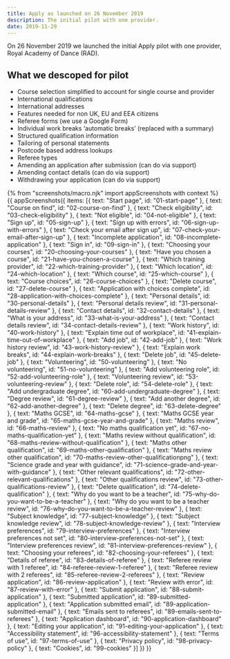 ```yaml
---
title: Apply as launched on 26 November 2019
description: The initial pilot with one provider.
date: 2019-11-29
---
```


On 26 November 2019 we launched the initial Apply pilot with one provider, Royal Academy of Dance (RAD).

## What we descoped for pilot

* Course selection simplified to account for single course and provider
* International qualifications
* International addresses
* Features needed for non UK, EU and EEA citizens
* Referee forms (we use a Google Form)
* Individual work breaks ‘automatic breaks’ (replaced with a summary)
* Structured qualification information
* Tailoring of personal statements
* Postcode based address lookups
* Referee types
* Amending an application after submission (can do via support)
* Amending contact details (can do via support)
* Withdrawing your application (can do via support)

{% from "screenshots/macro.njk" import appScreenshots with context %}
{{ appScreenshots({
  items: [{
    text: "Start page",
    id: "01-start-page"
  }, {
    text: "Course on find",
    id: "02-course-on-find"
  }, {
    text: "Check eligibility",
    id: "03-check-eligibility"
  }, {
    text: "Not eligible",
    id: "04-not-eligible"
  }, {
    text: "Sign up",
    id: "05-sign-up"
  }, {
    text: "Sign up with errors",
    id: "06-sign-up-with-errors"
  }, {
    text: "Check your email after sign up",
    id: "07-check-your-email-after-sign-up"
  }, {
    text: "Incomplete application",
    id: "08-incomplete-application"
  }, {
    text: "Sign in",
    id: "09-sign-in"
  }, {
    text: "Choosing your courses",
    id: "20-choosing-your-courses"
  }, {
    text: "Have you chosen a course",
    id: "21-have-you-chosen-a-course"
  }, {
    text: "Which training provider",
    id: "22-which-training-provider"
  }, {
    text: "Which location",
    id: "24-which-location"
  }, {
    text: "Which course",
    id: "25-which-course"
  }, {
    text: "Course choices",
    id: "26-course-choices"
  }, {
    text: "Delete course",
    id: "27-delete-course"
  }, {
    text: "Application with choices complete",
    id: "28-application-with-choices-complete"
  }, {
    text: "Personal details",
    id: "30-personal-details"
  }, {
    text: "Personal details review",
    id: "31-personal-details-review"
  }, {
    text: "Contact details",
    id: "32-contact-details"
  }, {
    text: "What is your address",
    id: "33-what-is-your-address"
  }, {
    text: "Contact details review",
    id: "34-contact-details-review"
  }, {
    text: "Work history",
    id: "40-work-history"
  }, {
    text: "Explain time out of workplace",
    id: "41-explain-time-out-of-workplace"
  }, {
    text: "Add job",
    id: "42-add-job"
  }, {
    text: "Work history review",
    id: "43-work-history-review"
  }, {
    text: "Explain work breaks",
    id: "44-explain-work-breaks"
  }, {
    text: "Delete job",
    id: "45-delete-job"
  }, {
    text: "Volunteering",
    id: "50-volunteering"
  }, {
    text: "No volunteering",
    id: "51-no-volunteering"
  }, {
    text: "Add volunteering role",
    id: "52-add-volunteering-role"
  }, {
    text: "Volunteering review",
    id: "53-volunteering-review"
  }, {
    text: "Delete role",
    id: "54-delete-role"
  }, {
    text: "Add undergraduate degree",
    id: "60-add-undergraduate-degree"
  }, {
    text: "Degree review",
    id: "61-degree-review"
  }, {
    text: "Add another degree",
    id: "62-add-another-degree"
  }, {
    text: "Delete degree",
    id: "63-delete-degree"
  }, {
    text: "Maths GCSE",
    id: "64-maths-gcse"
  }, {
    text: "Maths GCSE year and grade",
    id: "65-maths-gcse-year-and-grade"
  }, {
    text: "Maths review",
    id: "66-maths-review"
  }, {
    text: "No maths qualification yet",
    id: "67-no-maths-qualification-yet"
  }, {
    text: "Maths review without qualification",
    id: "68-maths-review-without-qualification"
  }, {
    text: "Maths other qualification",
    id: "69-maths-other-qualification"
  }, {
    text: "Maths review other qualification",
    id: "70-maths-review-other-qualificationpng"
  }, {
    text: "Science grade and year with guidance",
    id: "71-science-grade-and-year-with-guidance"
  }, {
    text: "Other relevant qualifications",
    id: "72-other-relevant-qualifications"
  }, {
    text: "Other qualifications review",
    id: "73-other-qualifications-review"
  }, {
    text: "Delete qualification",
    id: "74-delete-qualification"
  }, {
    text: "Why do you want to be a teacher",
    id: "75-why-do-you-want-to-be-a-teacher"
  }, {
    text: "Why do you want to be a teacher review",
    id: "76-why-do-you-want-to-be-a-teacher-review"
  }, {
    text: "Subject knowledge",
    id: "77-subject-knowledge"
  }, {
    text: "Subject knowledge review",
    id: "78-subject-knowledge-review"
  }, {
    text: "Interview preferences",
    id: "79-interview-preferences"
  }, {
    text: "Interview preferences not set",
    id: "80-interview-preferences-not-set"
  }, {
    text: "Interview preferences review",
    id: "81-interview-preferences-review"
  }, {
    text: "Choosing your referees",
    id: "82-choosing-your-referees"
  }, {
    text: "Details of referee",
    id: "83-details-of-referee"
  }, {
    text: "Referee review with 1 referee",
    id: "84-referee-review-1-referee"
  }, {
    text: "Referee review with 2 referees",
    id: "85-referee-review-2-referees"
  }, {
    text: "Review application",
    id: "86-review-application"
  }, {
    text: "Review with error",
    id: "87-review-with-error"
  }, {
    text: "Submit application",
    id: "88-submit-application"
  }, {
    text: "Submitted application",
    id: "89-submitted-application"
  }, {
    text: "Application submitted email",
    id: "89-application-submitted-email"
  }, {
    text: "Emails sent to referees",
    id: "89-emails-sent-to-referees"
  }, {
    text: "Application dashboard",
    id: "90-application-dashboard"
  }, {
    text: "Editing your application",
    id: "91-editing-your-application"
  }, {
    text: "Accessibility statement",
    id: "96-accessibility-statement"
  }, {
    text: "Terms of use",
    id: "97-terms-of-use"
  }, {
    text: "Privacy policy",
    id: "98-privacy-policy"
  }, {
    text: "Cookies",
    id: "99-cookies"
  }]
}) }}
